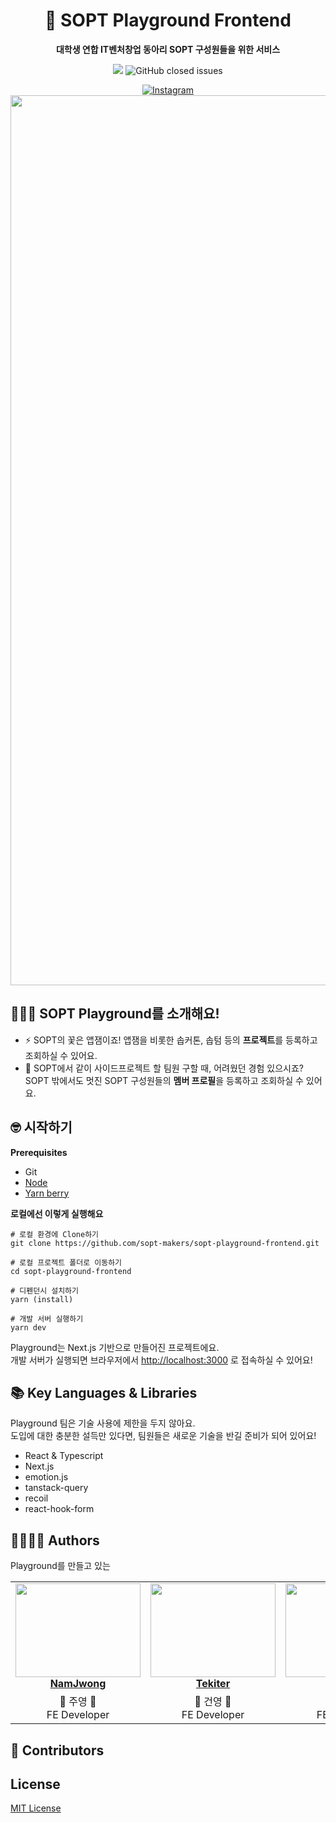 <div align="center">

# 🚀 SOPT Playground Frontend

**대학생 연합 IT벤처창업 동아리 SOPT 구성원들을 위한 서비스**

<a href="https://hits.seeyoufarm.com"><img src="https://hits.seeyoufarm.com/api/count/incr/badge.svg?url=https%3A%2F%2Fgithub.com%2Fsopt-makers%2Fsopt-playground-frontend&count_bg=%238040FF&title_bg=%23555555&icon=&icon_color=%23E7E7E7&title=hits&edge_flat=false"/></a>
<img alt="GitHub closed issues" src="https://img.shields.io/github/commit-activity/m/sopt-makers/sopt-playground-frontend?color=8040ff">

<a href="https://www.instagram.com/sopt_makers/">
<img alt="Instagram" src="https://img.shields.io/badge/-Instagram-white?logo=Instagram&logoColor=d42121">
</a>

<br />

<img width="1424" alt="image" src="https://user-images.githubusercontent.com/73823388/215124144-daf665de-ca65-42d8-9440-bae754d680f9.png">
</div>

## 💁🏻‍♂️ SOPT Playground를 소개해요!

- ⚡️ SOPT의 꽃은 앱잼이죠! 앱잼을 비롯한 솝커톤, 솝텀 등의 **프로젝트**를 등록하고 조회하실 수 있어요.
- 👀 SOPT에서 같이 사이드프로젝트 할 팀원 구할 때, 어려웠던 경험 있으시죠? SOPT 밖에서도 멋진 SOPT 구성원들의 **멤버 프로필**을 등록하고 조회하실 수 있어요.

## 🤓 시작하기

**Prerequisites**

- Git
- [Node](https://nodejs.org/)
- [Yarn berry](https://yarnpkg.com/)

**로컬에선 이렇게 실행해요**

```
# 로컬 환경에 Clone하기
git clone https://github.com/sopt-makers/sopt-playground-frontend.git

# 로컬 프로젝트 폴더로 이동하기
cd sopt-playground-frontend

# 디펜던시 설치하기
yarn (install)

# 개발 서버 실행하기
yarn dev
```

Playground는 Next.js 기반으로 만들어진 프로젝트에요.  
개발 서버가 실행되면 브라우저에서 [http://localhost:3000](http://localhost:3000/) 로 접속하실 수 있어요!

## 📚 Key Languages & Libraries

Playground 팀은 기술 사용에 제한을 두지 않아요.  
도입에 대한 충분한 설득만 있다면, 팀원들은 새로운 기술을 반길 준비가 되어 있어요!

- React & Typescript
- Next.js
- emotion.js
- tanstack-query
- recoil
- react-hook-form

## 👨‍👩‍👧‍👦 Authors

Playground를 만들고 있는

<table align="center">
    <tr align="center">
        <td style="min-width: 150px;">
            <a href="https://github.com/NamJwong">
              <img src="https://user-images.githubusercontent.com/26808056/215305813-e46a08bb-d65f-4eec-bd15-55bdd8ec1937.jpeg" width="200" height="150" style="object-fit :cover">
              <br />
              <b>NamJwong</b>
            </a>
        </td>
        <td style="min-width: 150px;" background-color="white">
            <a href="https://github.com/tekiter">
              <img src="https://avatars.githubusercontent.com/u/36122585?v=4" width="200" height="150" style="object-fit :cover">
              <br />
              <b>Tekiter</b>
            </a> 
        </td>
        <td style="min-width: 150px;">
            <a href="https://github.com/juno7803">
              <img src="https://avatars.githubusercontent.com/u/26808056?v=4" width="200" height="150" style="object-fit :cover">
              <br />
              <b>Jun</b>
            </a>
        </td>
        <td style="min-width: 150px;" background-color="white">
            <a href="https://github.com/danmin20">
              <img src="https://ca.slack-edge.com/T040QGZF77H-U0425VDVC20-f4aa143ab5cb-512" width="200" height="150" style="object-fit :cover">
              <br />
              <b>Danmin</b>
            </a> 
        </td>
    </tr>
    <tr align="center">
        <td>
            💛 주영 💛 <br/>
            FE Developer
      </td>
        <td>
            💚 건영 💚 <br />
            FE Developer
        </td>
        <td>
            🤍 준호 🤍<br />
            FE Developer
        </td>
        <td>
            💖 정민 💖<br />
            FE Developer
        </td>
    </tr>
</table>

## 👏 Contributors

<!-- 이 부분 내용은 봇이 자동으로 추가합니다. -->
<!-- ALL-CONTRIBUTORS-LIST:START - Do not remove or modify this section -->
<!-- prettier-ignore-start -->
<!-- markdownlint-disable -->

<!-- markdownlint-restore -->
<!-- prettier-ignore-end -->

<!-- ALL-CONTRIBUTORS-LIST:END -->

## License

[MIT License](LICENSE.md)
